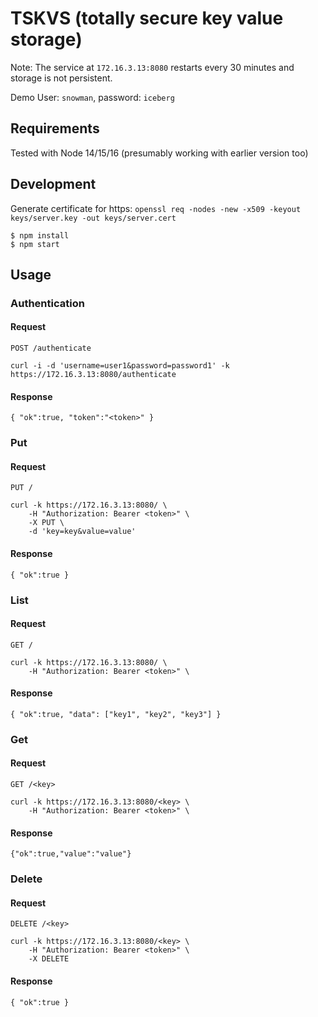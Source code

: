 # TSKVS (totally secure key value storage)

Note: The service at `172.16.3.13:8080` restarts every 30 minutes and storage is not persistent.

Demo User: `snowman`, password: `iceberg`


## Requirements

Tested with Node 14/15/16 (presumably working with earlier version too)

## Development

Generate certificate for https: `openssl req -nodes -new -x509 -keyout keys/server.key -out keys/server.cert`
    
    $ npm install
    $ npm start


## Usage



### Authentication

#### Request

`POST /authenticate`

    curl -i -d 'username=user1&password=password1' -k https://172.16.3.13:8080/authenticate

#### Response

    { "ok":true, "token":"<token>" }

### Put

#### Request

`PUT /`

    curl -k https://172.16.3.13:8080/ \
        -H "Authorization: Bearer <token>" \
        -X PUT \
        -d 'key=key&value=value'

#### Response

    { "ok":true }

### List

#### Request

`GET /`

    curl -k https://172.16.3.13:8080/ \
        -H "Authorization: Bearer <token>" \

#### Response

    { "ok":true, "data": ["key1", "key2", "key3"] }

### Get

#### Request

`GET /<key>`

    curl -k https://172.16.3.13:8080/<key> \
        -H "Authorization: Bearer <token>" \

#### Response

    {"ok":true,"value":"value"}


### Delete

#### Request

`DELETE /<key>`

    curl -k https://172.16.3.13:8080/<key> \
        -H "Authorization: Bearer <token>" \
        -X DELETE

#### Response

    { "ok":true }


